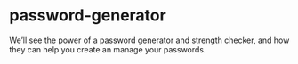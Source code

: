 # password-generator
We’ll see the power of a password generator and strength checker, and how they can help you create an manage your passwords.
